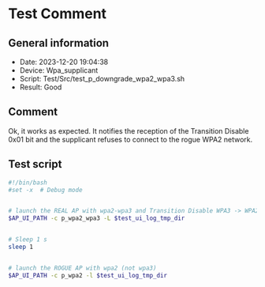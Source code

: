 # Test Comment

## General information

- Date:       2023-12-20 19:04:38
- Device:     Wpa_supplicant
- Script:     Test/Src/test_p_downgrade_wpa2_wpa3.sh
- Result:     Good

## Comment

Ok, it works as expected. It notifies the reception of the Transition Disable 0x01 bit and the supplicant refuses to connect to the rogue WPA2 network.

## Test script

```bash
#!/bin/bash
#set -x  # Debug mode


# launch the REAL AP with wpa2-wpa3 and Transition Disable WPA3 -> WPA2
$AP_UI_PATH -c p_wpa2_wpa3 -L $test_ui_log_tmp_dir


# Sleep 1 s
sleep 1


# launch the ROGUE AP with wpa2 (not wpa3)
$AP_UI_PATH -c p_wpa2 -l $test_ui_log_tmp_dir

```
